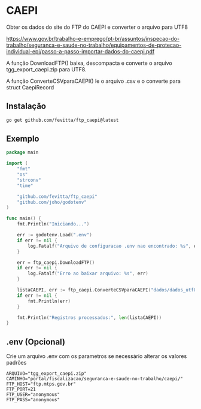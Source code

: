 # CAEPI
Obter os dados do site do FTP do CAEPI e converter o arquivo para UTF8

https://www.gov.br/trabalho-e-emprego/pt-br/assuntos/inspecao-do-trabalho/seguranca-e-saude-no-trabalho/equipamentos-de-protecao-individual-epi/passo-a-passo-importar-dados-do-caepi.pdf

A função DownloadFTP() baixa, descompacta e converte o arquivo tgg_export_caepi.zip para UTF8.

A função ConverteCSVparaCAEPI() le o arquivo .csv e o converte para struct CaepiRecord

## Instalação
```bash
go get github.com/fevitta/ftp_caepi@latest
```

## Exemplo
```go
package main

import (
	"fmt"
	"os"
	"strconv"
	"time"

	"github.com/fevitta/ftp_caepi"
	"github.com/joho/godotenv"
)

func main() {
	fmt.Println("Iniciando...")

    err := godotenv.Load(".env")
	if err != nil {
		log.Fatalf("Arquivo de configuracao .env nao encontrado: %s", err)
	}

	err = ftp_caepi.DownloadFTP()
	if err != nil {
		log.Fatalf("Erro ao baixar arquivo: %s", err)
	}

	listaCAEPI, err := ftp_caepi.ConverteCSVparaCAEPI("dados/dados_utf8.csv")
	if err != nil {
		fmt.Println(err)
	}

	fmt.Println("Registros processados:", len(listaCAEPI))
}    
```

## .env (Opcional)
Crie um arquivo .env com os parametros se necessário alterar os valores padrões
```
ARQUIVO="tgg_export_caepi.zip"
CAMINHO="portal/fiscalizacao/seguranca-e-saude-no-trabalho/caepi/"
FTP_HOST="ftp.mtps.gov.br"
FTP_PORT=21
FTP_USER="anonymous"
FTP_PASS="anonymous"
```